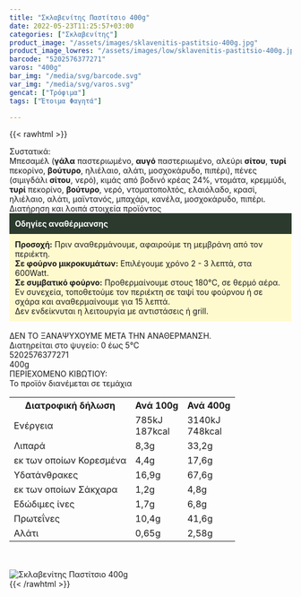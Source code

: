 ```yaml
---
title: "Σκλαβενίτης Παστίτσιο 400g"
date: 2022-05-23T11:25:57+03:00
categories: ["Σκλαβενίτης"]
product_image: "/assets/images/sklavenitis-pastitsio-400g.jpg"
product_image_lowres: "/assets/images/low/sklavenitis-pastitsio-400g.jpg"
barcode: "5202576377271"
varos: "400g"
bar_img: "/media/svg/barcode.svg"
var_img: "/media/svg/varos.svg"
gencat: ["Τρόφιμα"]
tags: ["Έτοιμα Φαγητά"]

---
```

{{< rawhtml >}}

<div class="sload584"><div class="product"><div id="sistatika">Συστατικά:</div><div class="alltext">Μπεσαμέλ (<b>γάλα</b> παστεριωμένο, <b>αυγό</b> παστεριωμένο, αλεύρι <b>σίτου</b>, <b>τυρί</b> πεκορίνο, <b>βούτυρο</b>, ηλιέλαιο, αλάτι, μοσχοκάρυδο, πιπέρι), πένες (σιμιγδάλι <b>σίτου</b>, νερό), κιμάς από βοδινό κρέας 24%, ντομάτα, κρεμμύδι, <b>τυρί</b> πεκορίνο, <b>βούτυρο</b>, νερό, ντοματοπολτός, ελαιόλαδο, κρασί, ηλιέλαιο, αλάτι, μαϊντανός, μπαχάρι, κανέλα, μοσχοκάρυδο, πιπέρι.</div><div id="loipa">Διατήρηση και λοιπά στοιχεία προϊόντος</div><div class="alltext"><div style="background:#2b3a2d;padding:10px;color:#fff"><b>Οδηγίες αναθέρμανσης</b></div><div style="background:#ffface;padding:10px;"><b>Προσοχή:</b> Πριν αναθερμάνουμε, αφαιρούμε τη μεμβράνη από τον περιέκτη.<br><b>Σε φούρνο μικροκυμάτων:</b> Επιλέγουμε χρόνο 2 - 3 λεπτά, στα 600Watt.<br><b>Σε συμβατικό φούρνο:</b> Προθερμαίνουμε στους 180°C, σε θερμό αέρα. Εν συνεχεία, τοποθετούμε τον περιέκτη σε ταψί του φούρνου ή σε σχάρα και αναθερμαίνουμε για 15 λεπτά.<br>Δεν ενδείκνυται η λειτουργία με αντιστάσεις ή grill.</div><br>ΔΕΝ ΤΟ ΞΑΝΑΨΥΧΟΥΜΕ ΜΕΤΑ ΤΗΝ ΑΝΑΘΕΡΜΑΝΣΗ.<br>Διατηρείται στο ψυγείο: 0 έως 5°C<br></div><div id="barcode"><div id="barimage1"></div><span id="bartext">5202576377271</span></div><div id="varos"><div id="varosimage1"></div><span id="varostext">400g</span></div><div id="kivotio">ΠΕΡΙΕΧΟΜΕΝΟ ΚΙΒΩΤΙΟΥ:<br>Το προϊόν διανέμεται σε τεμάχια</div><div class="tabout"><table id="diatable"><tbody><tr><th>Διατροφική δήλωση</th><th>Ανά 100g</th><th>Ανά 400g</th></tr><tr><td class="texr2">Ενέργεια</td><td class="texr">785kJ<br>187kcal</td><td class="texr">3140kJ<br>748kcal</td></tr><tr><td class="texr2">Λιπαρά</td><td class="texr">8,3g</td><td class="texr">33,2g</td></tr><tr><td class="gray">εκ των οποίων Κορεσµένα</td><td class="gray2">4,4g</td><td class="gray2">17,6g</td></tr><tr><td class="texr2">Yδατάνθρακες</td><td class="texr">16,9g</td><td class="texr">67,6g</td></tr><tr><td class="gray">εκ των οποίων Σάκχαρα</td><td class="gray2">1,2g</td><td class="gray2">4,8g</td></tr><tr><td class="texr2">Eδώδιμες ίνες</td><td class="texr">1,7g</td><td class="texr">6,8g</td></tr><tr><td class="texr2">Πρωτεΐνες</td><td class="texr">10,4g</td><td class="texr">41,6g</td></tr><tr><td class="texr2">Αλάτι</td><td class="texr">0,65g</td><td class="texr">2,58g</td></tr></tbody></table></div><br><br><div class="pimg"><img alt="Σκλαβενίτης Παστίτσιο 400g" title="Σκλαβενίτης Παστίτσιο 400g" src="/assets/images/sklavenitis-pastitsio-400g.jpg"></div></div></div>
{{< /rawhtml >}}


